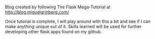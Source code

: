 Blog created by following The Flask Mega-Tutorial at http://blog.miguelgrinberg.com/

Once tutorial is complete, I will play around with this a bit and see if I can make anything unique out of it. Skills learned will be used for further developing other flask apps found on my github.
